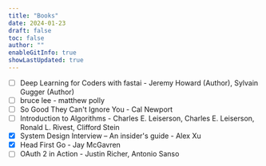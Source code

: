 ```yaml
---
title: "Books"
date: 2024-01-23
draft: false
toc: false
author: ""
enableGitInfo: true
showLastUpdated: true
---
```


- [ ] Deep Learning for Coders with fastai - Jeremy Howard (Author), Sylvain Gugger (Author)
- [ ] bruce lee - matthew polly
- [ ] So Good They Can't Ignore You - Cal Newport
- [ ] Introduction to Algorithms - Charles E. Leiserson, Charles E. Leiserson, Ronald L. Rivest, Clifford Stein
- [x] System Design Interview – An insider's guide - Alex Xu
- [x] Head First Go - Jay McGavren
- [ ] OAuth 2 in Action - Justin Richer, Antonio Sanso
